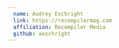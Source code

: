 ```yaml
---
  name: Audrey Eschright
  link: https://recompilermag.com
  affiliation: Recompiler Media
  github: aeschright
---
```

